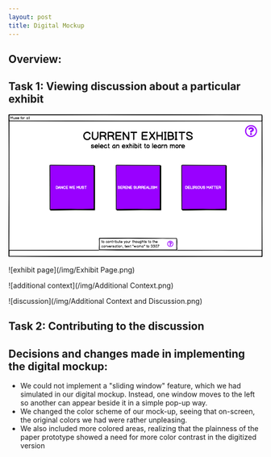 ```yaml
---
layout: post
title: Digital Mockup
---
```


## Overview: 

## Task 1: Viewing discussion about a particular exhibit 

![home](/img/Home.png)

![exhibit page](/img/Exhibit Page.png) 

![additional context](/img/Additional Context.png)

![discussion](/img/Additional Context and Discussion.png)

## Task 2: Contributing to the discussion 

## Decisions and changes made in implementing the digital mockup:
* We could not implement a "sliding window" feature, which we had simulated in our digital mockup. Instead, one window moves to the left so another can appear beside it in a simple pop-up way.
* We changed the color scheme of our mock-up, seeing that on-screen, the original colors we had were rather unpleasing.
* We also included more colored areas, realizing that the plainness of the paper prototype showed a need for more color contrast in the digitized version
